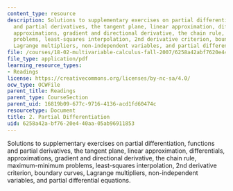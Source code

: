 ```yaml
---
content_type: resource
description: Solutions to supplementary exercises on partial differentiation, functions
  and partial derivatives, the tangent plane, linear approximation, differentials,
  approximations, gradient and directional derivative, the chain rule, maximum-minimum
  problems, least-squares interpolation, 2nd derivative criterion, boundary curves,
  Lagrange multipliers, non-independent variables, and partial differential equations.
file: /courses/18-02-multivariable-calculus-fall-2007/6258a42abf7620e440aa05ab96911853_part_diff_sol.pdf
file_type: application/pdf
learning_resource_types:
- Readings
license: https://creativecommons.org/licenses/by-nc-sa/4.0/
ocw_type: OCWFile
parent_title: Readings
parent_type: CourseSection
parent_uid: 16819b09-677c-9716-4136-acd1fd60474c
resourcetype: Document
title: 2. Partial Differentiation
uid: 6258a42a-bf76-20e4-40aa-05ab96911853
---
```

Solutions to supplementary exercises on partial differentiation, functions and partial derivatives, the tangent plane, linear approximation, differentials, approximations, gradient and directional derivative, the chain rule, maximum-minimum problems, least-squares interpolation, 2nd derivative criterion, boundary curves, Lagrange multipliers, non-independent variables, and partial differential equations.